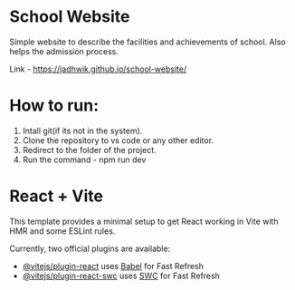# School Website

Simple website to describe the facilities and achievements of school. Also helps the admission process.

Link - https://jadhwik.github.io/school-website/

# How to run:
1. Intall git(if its not in the system).
2. Clone the repository to vs code or any other editor.
3. Redirect to the folder of the project.
4. Run the command - npm run dev
   




# React + Vite

This template provides a minimal setup to get React working in Vite with HMR and some ESLint rules.

Currently, two official plugins are available:

- [@vitejs/plugin-react](https://github.com/vitejs/vite-plugin-react/blob/main/packages/plugin-react/README.md) uses [Babel](https://babeljs.io/) for Fast Refresh
- [@vitejs/plugin-react-swc](https://github.com/vitejs/vite-plugin-react-swc) uses [SWC](https://swc.rs/) for Fast Refresh
